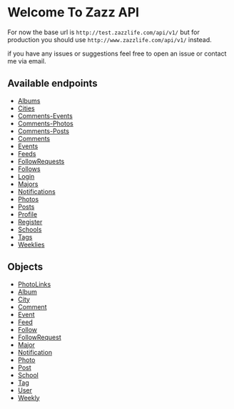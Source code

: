 Welcome To Zazz API
=====================

For now the base url is `http://test.zazzlife.com/api/v1/` but for production you should use `http://www.zazzlife.com/api/v1/` instead.

if you have any issues or suggestions feel free to open an issue or contact me via email.

Available endpoints
-
* [Albums](https://github.com/zazzlife/api-docs/blob/master/endpoints/albums.md)
* [Cities](https://github.com/zazzlife/api-docs/blob/master/endpoints/cities.md)
* [Comments-Events](https://github.com/zazzlife/api-docs/blob/master/endpoints/comments-events.md)
* [Comments-Photos](https://github.com/zazzlife/api-docs/blob/master/endpoints/comments-photos.md)
* [Comments-Posts](https://github.com/zazzlife/api-docs/blob/master/endpoints/comments-posts.md)
* [Comments](https://github.com/zazzlife/api-docs/blob/master/endpoints/comments.md)
* [Events](https://github.com/zazzlife/api-docs/blob/master/endpoints/events.md)
* [Feeds](https://github.com/zazzlife/api-docs/blob/master/endpoints/feeds.md)
* [FollowRequests](https://github.com/zazzlife/api-docs/blob/master/endpoints/followrequests.md)
* [Follows](https://github.com/zazzlife/api-docs/blob/master/endpoints/follows.md)
* [Login](https://github.com/zazzlife/api-docs/blob/master/endpoints/login.md)
* [Majors](https://github.com/zazzlife/api-docs/blob/master/endpoints/majors.md)
* [Notifications](https://github.com/zazzlife/api-docs/blob/master/endpoints/notifications.md)
* [Photos](https://github.com/zazzlife/api-docs/blob/master/endpoints/photos.md)
* [Posts](https://github.com/zazzlife/api-docs/blob/master/endpoints/posts.md)
* [Profile](https://github.com/zazzlife/api-docs/blob/master/endpoints/profile.md)
* [Register](https://github.com/zazzlife/api-docs/blob/master/endpoints/register.md)
* [Schools](https://github.com/zazzlife/api-docs/blob/master/endpoints/schools.md)
* [Tags](https://github.com/zazzlife/api-docs/blob/master/endpoints/tags.md)
* [Weeklies](https://github.com/zazzlife/api-docs/blob/master/endpoints/weeklies.md)

Objects
-
* [PhotoLinks](https://github.com/zazzlife/api-docs/blob/master/objects/PhotoLinks.md)
* [Album](https://github.com/zazzlife/api-docs/blob/master/objects/album.md)
* [City](https://github.com/zazzlife/api-docs/blob/master/objects/city.md)
* [Comment](https://github.com/zazzlife/api-docs/blob/master/objects/comment.md)
* [Event](https://github.com/zazzlife/api-docs/blob/master/objects/event.md)
* [Feed](https://github.com/zazzlife/api-docs/blob/master/objects/feed.md)
* [Follow](https://github.com/zazzlife/api-docs/blob/master/objects/follow.md)
* [FollowRequest](https://github.com/zazzlife/api-docs/blob/master/objects/followrequest.md)
* [Major](https://github.com/zazzlife/api-docs/blob/master/objects/major.md)
* [Notification](https://github.com/zazzlife/api-docs/blob/master/objects/notification.md)
* [Photo](https://github.com/zazzlife/api-docs/blob/master/objects/photo.md)
* [Post](https://github.com/zazzlife/api-docs/blob/master/objects/post.md)
* [School](https://github.com/zazzlife/api-docs/blob/master/objects/school.md)
* [Tag](https://github.com/zazzlife/api-docs/blob/master/objects/tag.md)
* [User](https://github.com/zazzlife/api-docs/blob/master/objects/user.md)
* [Weekly](https://github.com/zazzlife/api-docs/blob/master/objects/weekly.md)


